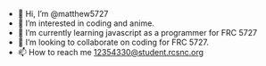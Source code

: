 - 👋 Hi, I’m @matthew5727
- 👀 I’m interested in coding and anime.
- 🌱 I’m currently learning javascript as a programmer for FRC 5727
- 💞️ I’m looking to collaborate on coding for FRC 5727.
- 📫 How to reach me 12354330@student.rcsnc.org
